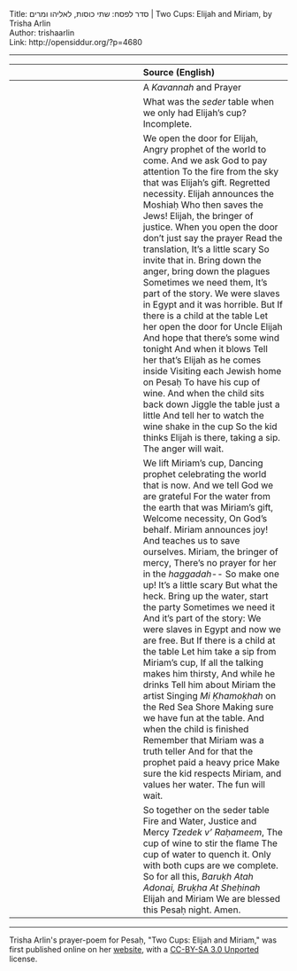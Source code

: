 <html>
<head></head>
<body>
Title: סדר לפסח: שתי כוסות, לאליהו ומרים | Two Cups: Elijah and Miriam, by Trisha Arlin<br />
Author: trishaarlin<br />
Link: http://opensiddur.org/?p=4680
<p />
<hr />

<table style="margin-left: auto;margin-right: auto;" class="draggable">
<thead><tr><th id="x" style="text-align: right;"></th><th style="text-align: left;">Source (English)</th></tr></thead>
<tbody>
<tr>
<td style="vertical-align:top;" width="46%">
<div class="liturgy"><span lang="he">

</span></div>
</td>
 
<td style="vertical-align:top;" width="53%">
<div class="english">
A <em>Kavannah</em> and Prayer
</div></td>
</tr>


<tr>
<td style="vertical-align:top;" width="46%">
<div class="liturgy"><span lang="he">

</span></div>
</td>
 
<td style="vertical-align:top;" width="53%">
<div class="english">
What was the <em>seder</em> table when we only had Elijah’s cup? Incomplete.
</div></td>
</tr>


<tr>
<td style="vertical-align:top;" width="46%">
<div class="liturgy"><span lang="he">

</span></div>
</td>
 
<td style="vertical-align:top;" width="53%">
<div class="english">
We open the door for Elijah,
Angry prophet of the world to come.
And we ask God to pay attention
To the fire from the sky that was Elijah’s gift.
Regretted necessity.
Elijah announces the Moshiaḥ
Who then saves the Jews!
Elijah, the bringer of justice.
When you open the door don’t just say the prayer
Read the translation,
It’s a little scary
So invite that in.
Bring down the anger, bring down the plagues
Sometimes we need them,
It’s part of the story.
We were slaves in Egypt and it was horrible.
But
If there is a child at the table
Let her open the door for Uncle Elijah
And hope that there’s some wind tonight
And when it blows
Tell her that’s Elijah as he comes inside
Visiting each Jewish home on Pesaḥ
To have his cup of wine.
And when the child sits back down
Jiggle the table just a little
And tell her to watch the wine shake in the cup
So the kid thinks Elijah is there, taking a sip.
The anger will wait.
</div></td>
</tr>


<tr>
<td style="vertical-align:top;" width="46%">
<div class="liturgy"><span lang="he">

</span></div>
</td>
 
<td style="vertical-align:top;" width="53%">
<div class="english">
We lift Miriam’s cup,
Dancing prophet celebrating the world that is now.
And we tell God we are grateful
For the water from the earth that was Miriam’s gift,
Welcome necessity,
On God’s behalf.
Miriam announces joy!
And teaches us to save ourselves.
Miriam, the bringer of mercy,
There’s no prayer for her in the <em>haggadah</em>--
So make one up!
It’s a little scary
But what the heck.
Bring up the water, start the party
Sometimes we need it
And it’s part of the story:
We were slaves in Egypt and now we are free.
But
If there is a child at the table
Let him take a sip from Miriam’s cup,
If all the talking makes him thirsty,
And while he drinks
Tell him about Miriam the artist
Singing <em>Mi Ḳhamoḳhah</em> on the Red Sea Shore
Making sure we have fun at the table.
And when the child is finished
Remember that Miriam was a truth teller
And for that the prophet paid a heavy price
Make sure the kid respects Miriam, and values her water.
The fun will wait.
</div></td>
</tr>


<tr>
<td style="vertical-align:top;" width="46%">
<div class="liturgy"><span lang="he">

</span></div>
</td>
 
<td style="vertical-align:top;" width="53%">
<div class="english">
So together on the seder table
Fire and Water, Justice and Mercy
<em>Tzedek v’ Raḥameem</em>,
The cup of wine to stir the flame
The cup of water to quench it.
Only with both cups are we complete.
So for all this,
<em>Baruḳh Atah Adonai, Bruḳha At Sheḥinah</em>
Elijah and Miriam
We are blessed this Pesaḥ night.
Amen.
</div></td>
</tr>
</tbody></table>

<hr />

Trisha Arlin's prayer-poem for Pesaḥ, "Two Cups: Elijah and Miriam," was first published online on her <a href="http://triganza.blogspot.com/2011/04/two-cups-elijah-and-miriam.html">website</a>, with a <a href="https://creativecommons.org/licenses/by-sa/3.0/">CC-BY-SA 3.0 Unported</a> license.
</body>
</html>